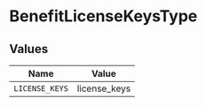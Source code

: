 # BenefitLicenseKeysType


## Values

| Name           | Value          |
| -------------- | -------------- |
| `LICENSE_KEYS` | license_keys   |